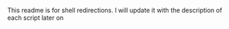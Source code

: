 This readme is for shell redirections. I will update it with the description of each script later on
